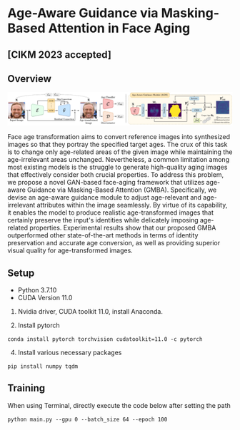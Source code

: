 # Age-Aware Guidance via Masking-Based Attention in Face Aging
## [CIKM 2023 accepted]
## Overview
![architecture](./framework.jpg)

Face age transformation aims to convert reference images into synthesized images so that they portray the specified target ages. The crux of this task is to change only age-related areas of the given image while maintaining the age-irrelevant areas unchanged. Nevertheless, a common limitation among most existing models is the struggle to generate high-quality aging images that effectively consider both crucial properties. To address this problem, we propose a novel GAN-based face-aging framework that utilizes age-aware Guidance via Masking-Based Attention (GMBA). Specifically, we devise an age-aware guidance module to adjust age-relevant and age-irrelevant attributes within the image seamlessly. By virtue of its capability, it enables the model to produce realistic age-transformed images that certainly preserve the input's identities while delicately imposing age-related properties. Experimental results show that our proposed GMBA outperformed other state-of-the-art methods in terms of identity preservation and accurate age conversion, as well as providing superior visual quality for age-transformed images.

## Setup

- Python 3.7.10
- CUDA Version 11.0

1. Nvidia driver, CUDA toolkit 11.0, install Anaconda.

2. Install pytorch
```
conda install pytorch torchvision cudatoolkit=11.0 -c pytorch
```

4. Install various necessary packages
```
pip install numpy tqdm
```

## Training

When using Terminal, directly execute the code below after setting the path


```
python main.py --gpu 0 --batch_size 64 --epoch 100
```
